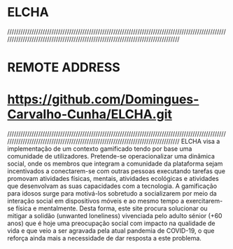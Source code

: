 # ELCHA

/////////////////////////////////////////////////////////////////////////////////////////////////////////////////////////////////////////////////////////////////////////////////
# REMOTE ADDRESS
# https://github.com/Domingues-Carvalho-Cunha/ELCHA.git

/////////////////////////////////////////////////////////////////////////////////////////////////////////////////////////////////////////////////////////////////////////////////
ELCHA visa a implementação de um contexto gamificado tendo por base uma comunidade de utilizadores.
Pretende-se operacionalizar uma dinâmica social, onde os membros que integram a comunidade da plataforma sejam incentivados a conectarem-se com outras pessoas executando tarefas que promovam atividades físicas, mentais, atividades ecológicas e atividades que desenvolvam as suas capacidades com a tecnologia.
A gamificação para idosos surge para motivá-los sobretudo a socializarem por meio da interação social em dispositivos móveis e ao mesmo tempo a exercitarem-se física e mentalmente.
Desta forma, este site procura solucionar ou mitigar a solidão (unwanted loneliness) vivenciada pelo adulto sénior (+60 anos) que é hoje uma preocupação social com impacto na qualidade de vida e que veio a ser agravada pela atual pandemia de COVID-19, o que reforça ainda mais a necessidade de dar resposta a este problema.
